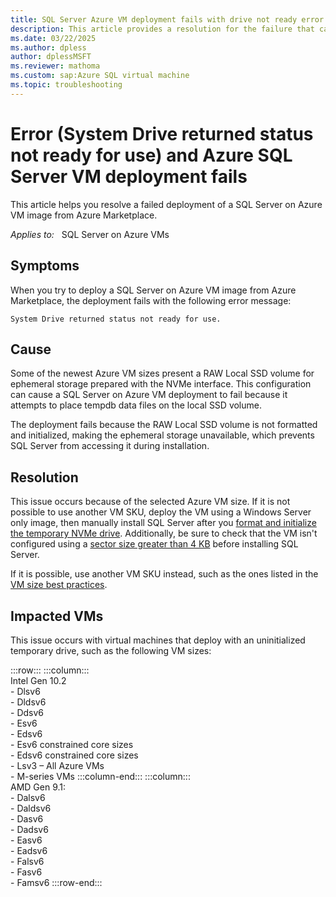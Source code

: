 ```yaml
---
title: SQL Server Azure VM deployment fails with drive not ready error
description: This article provides a resolution for the failure that can occur when you try to deploy certain SQL Server on Azure VM images from Azure Marketplace. 
ms.date: 03/22/2025
ms.author: dpless
author: dplessMSFT
ms.reviewer: mathoma
ms.custom: sap:Azure SQL virtual machine
ms.topic: troubleshooting
---
```

# Error (System Drive returned status not ready for use) and Azure SQL Server VM deployment fails

This article helps you resolve a failed deployment of a SQL Server on Azure VM image from Azure Marketplace. 

_Applies to:_ &nbsp; SQL Server on Azure VMs

## Symptoms

When you try to deploy a SQL Server on Azure VM image from Azure Marketplace, the deployment fails with the following error message:

`System Drive returned status not ready for use.`

## Cause

Some of the newest Azure VM sizes present a RAW Local SSD volume for ephemeral storage prepared with the NVMe interface. This configuration can cause a SQL Server on Azure VM deployment to fail because it attempts to place tempdb data files on the local SSD volume.  

The deployment fails because the RAW Local SSD volume is not formatted and initialized, making the ephemeral storage unavailable, which prevents SQL Server from accessing it during installation. 

## Resolution

This issue occurs because of the selected Azure VM size. If it is not possible to use another VM SKU, deploy the VM using a Windows Server only image, then manually install SQL Server after you [format and initialize the temporary NVMe drive](/azure/virtual-machines/enable-nvme-temp-faqs#how-can-i-format-and-initialize-temp-nvme-disks-in-windows-when-i-create-a-vm-). Additionally, be sure to check that the VM isn't configured using a [sector size greater than 4 KB](sql-installation-fails-sector-size-error-azure-vm.md#resolution) before installing SQL Server. 

If it is possible, use another VM SKU instead, such as the ones listed in the [VM size best practices](/azure/azure-sql/virtual-machines/windows/performance-guidelines-best-practices-vm-size#checklist). 


 ## Impacted VMs

This issue occurs with virtual machines that deploy with an uninitialized temporary drive, such as the following VM sizes: 

:::row:::
    :::column:::
        <br /> Intel Gen 10.2
        <br />- Dlsv6
        <br />- Dldsv6
        <br />- Ddsv6
        <br />- Esv6
        <br />- Edsv6
        <br />- Esv6 constrained core sizes
        <br />- Edsv6 constrained core sizes
        <br />- Lsv3 – All Azure VMs
        <br />- M-series VMs
    :::column-end:::
    :::column:::
        <br /> AMD Gen 9.1:
        <br />- Dalsv6
        <br />- Daldsv6
        <br />- Dasv6
        <br />- Dadsv6
        <br />- Easv6
        <br />- Eadsv6
        <br />- Falsv6
        <br />- Fasv6
        <br />- Famsv6
:::row-end:::

